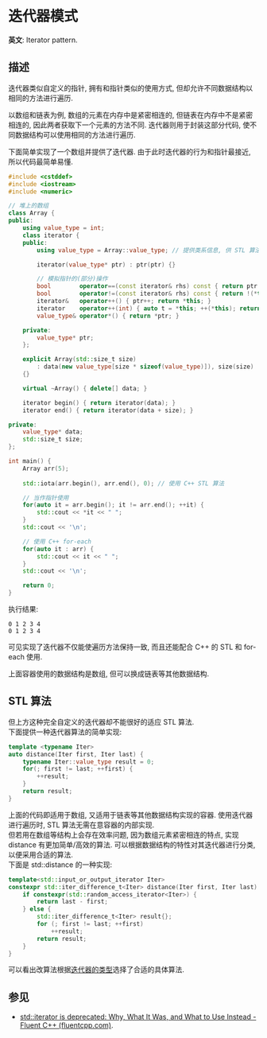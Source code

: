 # 迭代器模式

**英文**: Iterator pattern.  

## 描述

迭代器类似自定义的指针, 拥有和指针类似的使用方式, 但却允许不同数据结构以相同的方法进行遍历.

以数组和链表为例, 数组的元素在内存中是紧密相连的, 但链表在内存中不是紧密相连的, 因此两者获取下一个元素的方法不同. 迭代器则用于封装这部分代码, 使不同数据结构可以使用相同的方法进行遍历.

下面简单实现了一个数组并提供了迭代器. 由于此时迭代器的行为和指针最接近, 所以代码最简单易懂.

```cpp
#include <cstddef>
#include <iostream>
#include <numeric>

// 堆上的数组
class Array {
public:
    using value_type = int;
    class iterator {
    public:
        using value_type = Array::value_type; // 提供类系信息, 供 STL 算法使用

        iterator(value_type* ptr) : ptr(ptr) {}

        // 模拟指针的(部分)操作
        bool        operator==(const iterator& rhs) const { return ptr == rhs.ptr; }
        bool        operator!=(const iterator& rhs) const { return !(*this == rhs); }
        iterator&   operator++() { ptr++; return *this; }
        iterator    operator++(int) { auto t = *this; ++(*this); return t; }
        value_type& operator*() { return *ptr; }

    private:
        value_type* ptr;
    };

    explicit Array(std::size_t size)
        : data(new value_type[size * sizeof(value_type)]), size(size)
    {}

    virtual ~Array() { delete[] data; }

    iterator begin() { return iterator(data); }
    iterator end() { return iterator(data + size); }

private:
    value_type* data;
    std::size_t size;
};

int main() {
    Array arr(5);
    
    std::iota(arr.begin(), arr.end(), 0); // 使用 C++ STL 算法

    // 当作指针使用
    for(auto it = arr.begin(); it != arr.end(); ++it) {
        std::cout << *it << " ";
    }
    std::cout << '\n';

    // 使用 C++ for-each
    for(auto it : arr) {
        std::cout << it << " ";
    }
    std::cout << '\n';

    return 0;
}
```

执行结果:

```
0 1 2 3 4 
0 1 2 3 4
```

可见实现了迭代器不仅能使遍历方法保持一致, 而且还能配合 C++ 的 STL 和 for-each 使用.

上面容器使用的数据结构是数组, 但可以换成链表等其他数据结构.

## STL 算法

但上方这种完全自定义的迭代器却不能很好的适应 STL 算法.  
下面提供一种迭代器算法的简单实现:

```cpp
template <typename Iter>
auto distance(Iter first, Iter last) {
    typename Iter::value_type result = 0;
    for(; first != last; ++first) {
        ++result;
    }
    return result;
}
```

上面的代码即适用于数组, 又适用于链表等其他数据结构实现的容器. 使用迭代器进行遍历时, STL 算法无需在意容器的内部实现.  
但若用在数组等结构上会存在效率问题, 因为数组元素紧密相连的特点, 实现 distance 有更加简单/高效的算法. 可以根据数据结构的特性对其迭代器进行分类, 以便采用合适的算法.  
下面是 std::distance 的一种实现:

```cpp
template<std::input_or_output_iterator Iter>
constexpr std::iter_difference_t<Iter> distance(Iter first, Iter last) {
    if constexpr(std::random_access_iterator<Iter>) {
        return last - first;
    } else {
        std::iter_difference_t<Iter> result{};
        for (; first != last; ++first)
            ++result;
        return result;
    }
}
```

可以看出改算法根据[迭代器的类型](https://en.cppreference.com/w/cpp/iterator/iterator_tags)选择了合适的具体算法.

## 参见

- [std::iterator is deprecated: Why, What It Was, and What to Use Instead - Fluent C++ (fluentcpp.com)](https://www.fluentcpp.com/2018/05/08/std-iterator-deprecated/).
